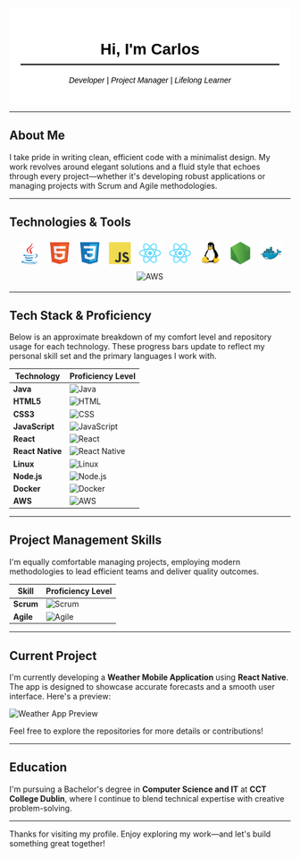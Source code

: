 <!-- Minimalist & Dynamic GitHub README for Carlos -->
<div align="center" style="font-family: Helvetica, sans-serif; color: #000; background-color: #fff; padding: 20px;">
  <h1 style="border-bottom: 2px solid #000; padding-bottom: 10px;">Hi, I'm Carlos</h1>
  <p><em>Developer | Project Manager | Lifelong Learner</em></p>
</div>

---

## About Me

I take pride in writing clean, efficient code with a minimalist design. My work revolves around elegant solutions and a fluid style that echoes through every project—whether it's developing robust applications or managing projects with Scrum and Agile methodologies.

---

## Technologies & Tools

<p align="center">
  <img src="https://raw.githubusercontent.com/devicons/devicon/master/icons/java/java-original.svg" alt="Java" height="40" style="margin: 5px;">
  <img src="https://raw.githubusercontent.com/devicons/devicon/master/icons/html5/html5-original.svg" alt="HTML5" height="40" style="margin: 5px;">
  <img src="https://raw.githubusercontent.com/devicons/devicon/master/icons/css3/css3-original.svg" alt="CSS3" height="40" style="margin: 5px;">
  <img src="https://raw.githubusercontent.com/devicons/devicon/master/icons/javascript/javascript-original.svg" alt="JavaScript" height="40" style="margin: 5px;">
  <img src="https://raw.githubusercontent.com/devicons/devicon/master/icons/react/react-original.svg" alt="React" height="40" style="margin: 5px;">
  <img src="https://raw.githubusercontent.com/devicons/devicon/master/icons/react/react-original.svg" alt="React Native" height="40" style="margin: 5px;">
  <img src="https://raw.githubusercontent.com/devicons/devicon/master/icons/linux/linux-original.svg" alt="Linux" height="40" style="margin: 5px;">
  <img src="https://raw.githubusercontent.com/devicons/devicon/master/icons/nodejs/nodejs-original.svg" alt="Node.js" height="40" style="margin: 5px;">
  <img src="https://raw.githubusercontent.com/devicons/devicon/master/icons/docker/docker-original.svg" alt="Docker" height="40" style="margin: 5px;">
  <img src="https://raw.githubusercontent.com/devicons/devicon/master/icons/amazonwebservices/aws-original.svg" alt="AWS" height="40" style="margin: 5px;">
</p>

---

## Tech Stack & Proficiency

Below is an approximate breakdown of my comfort level and repository usage for each technology. These progress bars update to reflect my personal skill set and the primary languages I work with.

| Technology      | Proficiency Level |
|-----------------|-------------------|
| **Java**        | ![Java](https://progress-bar.dev/80/?title=Java) |
| **HTML5**       | ![HTML](https://progress-bar.dev/90/?title=HTML5) |
| **CSS3**        | ![CSS](https://progress-bar.dev/85/?title=CSS3) |
| **JavaScript**  | ![JavaScript](https://progress-bar.dev/90/?title=JavaScript) |
| **React**       | ![React](https://progress-bar.dev/80/?title=React) |
| **React Native**| ![React Native](https://progress-bar.dev/75/?title=React+Native) |
| **Linux**       | ![Linux](https://progress-bar.dev/90/?title=Linux) |
| **Node.js**     | ![Node.js](https://progress-bar.dev/80/?title=Node.js) |
| **Docker**      | ![Docker](https://progress-bar.dev/70/?title=Docker) |
| **AWS**         | ![AWS](https://progress-bar.dev/65/?title=AWS) |

---

## Project Management Skills

I'm equally comfortable managing projects, employing modern methodologies to lead efficient teams and deliver quality outcomes.

| Skill   | Proficiency Level |
|---------|-------------------|
| **Scrum** | ![Scrum](https://progress-bar.dev/80/?title=Scrum) |
| **Agile** | ![Agile](https://progress-bar.dev/85/?title=Agile) |

---

## Current Project

I'm currently developing a **Weather Mobile Application** using **React Native**. The app is designed to showcase accurate forecasts and a smooth user interface. Here's a preview:

![Weather App Preview](https://via.placeholder.com/600x300?text=Weather+App+Preview)

Feel free to explore the repositories for more details or contributions!

---

## Education

I'm pursuing a Bachelor's degree in **Computer Science and IT** at **CCT College Dublin**, where I continue to blend technical expertise with creative problem-solving.

---

Thanks for visiting my profile. Enjoy exploring my work—and let's build something great together!
